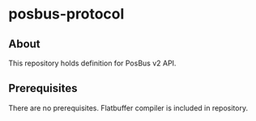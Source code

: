 # posbus-protocol

## About

This repository holds definition for PosBus v2 API.

## Prerequisites

There are no prerequisites. Flatbuffer compiler is included in repository.
